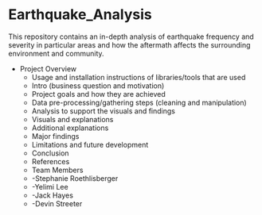 # Earthquake_Analysis
This repository contains an in-depth analysis of earthquake frequency and severity in particular areas and how the aftermath affects the surrounding environment and community.

- Project Overview
    - Usage and installation instructions of libraries/tools that are used
    - Intro (business question and motivation)
    - Project goals and how they are achieved
    - Data pre-processing/gathering steps (cleaning and manipulation)
    - Analysis to support the visuals and findings
    - Visuals and explanations 
    - Additional explanations
    - Major findings
    - Limitations and future development
    - Conclusion
    - References
    - Team Members
    -   -Stephanie Roethlisberger
    -   -Yelimi Lee
    -   -Jack Hayes
    -   -Devin Streeter
